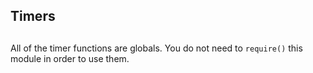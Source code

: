 ## Timers

## 

All of the timer functions are globals. You do not need to `require()`
this module in order to use them.